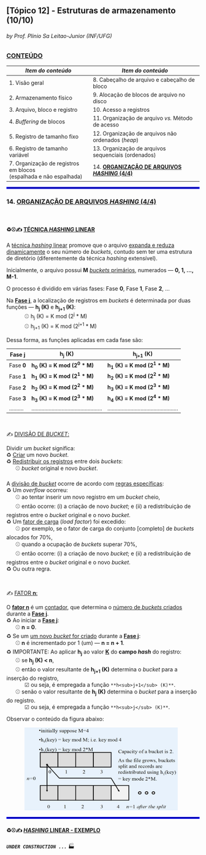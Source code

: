 ## [Tópico 12] - Estruturas de armazenamento (10/10)
###### *by Prof. Plinio Sa Leitao-Junior (INF/UFG)*

### <ins>CONTEÚDO</ins>

|_Item do conteúdo_|_Item do conteúdo_|
|-|-|
|1. Visão geral|8. Cabeçalho de arquivo e cabeçalho de bloco|
|2. Armazenamento físico|9. Alocação de blocos de arquivo no disco|
|3. Arquivo, bloco e registro|10. Acesso a registros|
|4. _Buffering_ de blocos|11. Organização de arquivo _vs._ Método de acesso|
|5. Registro de tamanho fixo|12. Organização de arquivos não ordenados (_heap_)|
|6. Registro de tamanho variável|13. Organização de arquivos sequenciais (ordenados)|
|7. Organização de registros em blocos<br>(espalhada e não espalhada)|14. <ins>**ORGANIZAÇÃO DE ARQUIVOS _HASHING_ (4/4)**</ins>|

<hr style="border:2px solid blue">

### 14. <ins>ORGANIZAÇÃO DE ARQUIVOS _HASHING_ (4/4)</ins>
<br>

#### &#x267B;&#x26BE;&#x270D; <ins>TÉCNICA _HASHING_ LINEAR</ins>

A <ins>técnica _hashing_ linear</ins> promove que o arquivo <ins>expanda e reduza dinamicamente</ins> o seu número de _buckets_, contudo sem ter uma estrutura de diretório (diferentemente da técnica _hashing_ extensível).

Inicialmente, o arquivo possui **M** <ins>_buckets_ primários</ins>, numerados &#8212; **0, 1, ..., M-1**.

O processo é dividido em várias fases: Fase **0**, Fase **1**, Fase **2**, …

Na <ins>**Fase j**</ins>, a localização de registros em _buckets_ é determinada por duas funções &#8212; **h<sub>j</sub> (K)** e **h<sub>j+1</sub> (K)**:<br>
&nbsp;&nbsp;&nbsp;&nbsp;&nbsp;&nbsp;&nbsp;&nbsp;&nbsp;&nbsp;&nbsp;&nbsp;&#x26BE; h<sub>j</sub> (K) = K mod (2<sup>j</sup> * M)<br>
&nbsp;&nbsp;&nbsp;&nbsp;&nbsp;&nbsp;&nbsp;&nbsp;&nbsp;&nbsp;&nbsp;&nbsp;&#x26BE; h<sub>j+1</sub> (K) = K mod (2<sup>j+1</sup> * M)

Dessa forma, as funções aplicadas em cada fase são:

|Fase j|h<sub>j</sub> (K)|h<sub>j+1</sub> (K)|
|-|-|-|
|Fase **0**|**h<sub>0</sub> (K) = K mod (2<sup>0</sup> * M)**|**h<sub>1</sub> (K) = K mod (2<sup>1</sup> * M)**|
|Fase **1**|**h<sub>1</sub> (K) = K mod (2<sup>1</sup> * M)**|**h<sub>2</sub> (K) = K mod (2<sup>2</sup> * M)**|
|Fase **2**|**h<sub>2</sub> (K) = K mod (2<sup>2</sup> * M)**|**h<sub>3</sub> (K) = K mod (2<sup>3</sup> * M)**|
|Fase **3**|**h<sub>3</sub> (K) = K mod (2<sup>3</sup> * M)**|**h<sub>4</sub> (K) = K mod (2<sup>4</sup> * M)**|
|..........|.................................................|.................................................|

<br>

&#x270D; <ins>DIVISÃO DE _BUCKET_:</ins><br>

Dividir um _bucket_ significa:<br>
&#x267B; <ins>Criar</ins> um novo _bucket_.<br>
&#x267B; <ins>Redistribuir os registros</ins> entre dois _buckets_:<br>
&nbsp;&nbsp;&nbsp;&nbsp;&nbsp;&nbsp;&#x26BE; _bucket_ original e novo _bucket_.<br><br>
A <ins>divisão de _bucket_</ins> ocorre de acordo com <ins>regras específicas</ins>:<br>
&#x267B; Um _overflow_ ocorreu:<br>
&nbsp;&nbsp;&nbsp;&nbsp;&nbsp;&nbsp;&#x26BE; ao tentar inserir um novo registro em um _bucket_ cheio,<br>
&nbsp;&nbsp;&nbsp;&nbsp;&nbsp;&nbsp;&#x26BE; então ocorre: (i) a criação de novo _bucket_; e (ii) a redistribuição de registros entre o _bucket_ original e o novo _bucket_.<br>
&#x267B; Um <ins>fator de carga</ins> (_load factor_) foi excedido:<br>
&nbsp;&nbsp;&nbsp;&nbsp;&nbsp;&nbsp;&#x26BE; por exemplo, se o fator de carga do conjunto [completo] de _buckets_ alocados for 70%,<br>
&nbsp;&nbsp;&nbsp;&nbsp;&nbsp;&nbsp;&#x26BE; quando a ocupação de _buckets_ superar 70%,<br>
&nbsp;&nbsp;&nbsp;&nbsp;&nbsp;&nbsp;&#x26BE; então ocorre: (i) a criação de novo _bucket_; e (ii) a redistribuição de registros entre o _bucket_ original e o novo _bucket_.<br>
&#x267B; Ou outra regra.

<br>

&#x270D; <ins>FATOR **n**:</ins>

O <ins>**fator n**</ins> é um <ins>contador</ins>, que determina o <ins>número de _buckets_ criados</ins> durante a <ins>**Fase j**</ins>.<br>
&#x267B; Ao iniciar a <ins>**Fase j**</ins>:<br>
&nbsp;&nbsp;&nbsp;&nbsp;&nbsp;&nbsp;&#x26BE; **n = 0**.<br>
&#x267B; Se um <ins>um novo _bucket_ for criado</ins> durante a <ins>**Fase j**</ins>:<br>
&nbsp;&nbsp;&nbsp;&nbsp;&nbsp;&nbsp;&#x26BE; **n** é incrementado por 1 (um) &#8213; **n = n + 1**.<br>
&#x267B; IMPORTANTE: Ao aplicar **h<sub>j</sub>** ao valor <ins>**K**</ins> do **campo _hash_** do registro:<br>
&nbsp;&nbsp;&nbsp;&nbsp;&nbsp;&nbsp;&#x26BE; se **h<sub>j</sub> (K) < n**,<br>
&nbsp;&nbsp;&nbsp;&nbsp;&nbsp;&nbsp;&#x26BE; então o valor resultante de **h<sub>j+1</sub> (K)** determina o _bucket_ para a inserção do registro,<br>
&nbsp;&nbsp;&nbsp;&nbsp;&nbsp;&nbsp;&nbsp;&nbsp;&nbsp;&nbsp;&nbsp;&nbsp;&#9745; ou seja, é empregada a função `**h<sub>j+1</sub> (K)**`.<br>
&nbsp;&nbsp;&nbsp;&nbsp;&nbsp;&nbsp;&#x26BE; senão o valor resultante de **h<sub>j</sub> (K)** determina o _bucket_ para a inserção do registro.<br>
&nbsp;&nbsp;&nbsp;&nbsp;&nbsp;&nbsp;&nbsp;&nbsp;&nbsp;&nbsp;&nbsp;&nbsp;&#9745; ou seja, é empregada a função `**h<sub>j</sub> (K)**`.<br>

Observar o conteúdo da figura abaixo:

&nbsp;&nbsp;&nbsp;&nbsp;&nbsp;&nbsp;&nbsp;&nbsp;&nbsp;&nbsp;&nbsp;&nbsp;<img src="../media/arquivo-19.jpg" width="400">

<hr style="border:2px solid blue">

#### &#x267B;&#x26BE;&#x270D; <ins>_HASHING_ LINEAR - EXEMPLO</ins>

**_`UNDER CONSTRUCTION ...`_** :factory:
